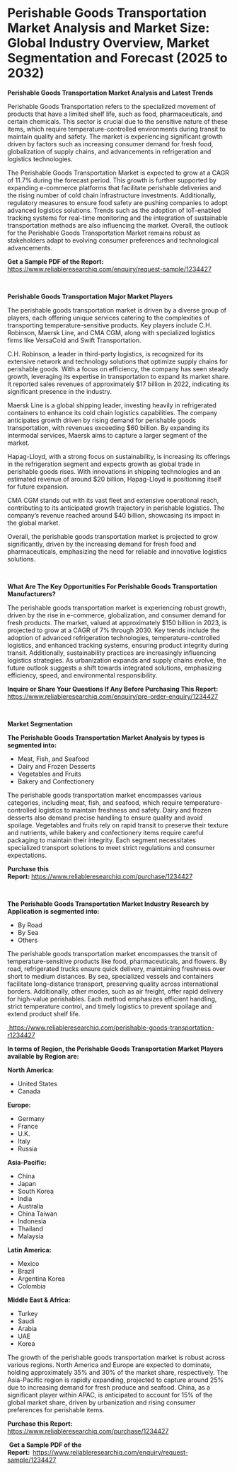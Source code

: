 <p><h1>Perishable Goods Transportation Market Analysis and Market Size: Global Industry Overview, Market Segmentation and Forecast (2025 to 2032)</h1></p><p><strong>Perishable Goods Transportation Market Analysis and Latest Trends</strong></p>
<p><p>Perishable Goods Transportation refers to the specialized movement of products that have a limited shelf life, such as food, pharmaceuticals, and certain chemicals. This sector is crucial due to the sensitive nature of these items, which require temperature-controlled environments during transit to maintain quality and safety. The market is experiencing significant growth driven by factors such as increasing consumer demand for fresh food, globalization of supply chains, and advancements in refrigeration and logistics technologies.</p><p>The Perishable Goods Transportation Market is expected to grow at a CAGR of 11.7% during the forecast period. This growth is further supported by expanding e-commerce platforms that facilitate perishable deliveries and the rising number of cold chain infrastructure investments. Additionally, regulatory measures to ensure food safety are pushing companies to adopt advanced logistics solutions. Trends such as the adoption of IoT-enabled tracking systems for real-time monitoring and the integration of sustainable transportation methods are also influencing the market. Overall, the outlook for the Perishable Goods Transportation Market remains robust as stakeholders adapt to evolving consumer preferences and technological advancements.</p></p>
<p><strong>Get a Sample PDF of the Report:&nbsp;</strong> <a href="https://www.reliableresearchiq.com/enquiry/request-sample/1234427?utm_campaign=3367&utm_medium=2&utm_source=Github&utm_content=ia&utm_term=18042025&utm_id=perishable-goods-transportation">https://www.reliableresearchiq.com/enquiry/request-sample/1234427</a></p>
<p>&nbsp;</p>
<p><strong>Perishable Goods Transportation Major Market Players</strong></p>
<p><p>The perishable goods transportation market is driven by a diverse group of players, each offering unique services catering to the complexities of transporting temperature-sensitive products. Key players include C.H. Robinson, Maersk Line, and CMA CGM, along with specialized logistics firms like VersaCold and Swift Transportation.</p><p>C.H. Robinson, a leader in third-party logistics, is recognized for its extensive network and technology solutions that optimize supply chains for perishable goods. With a focus on efficiency, the company has seen steady growth, leveraging its expertise in transportation to expand its market share. It reported sales revenues of approximately $17 billion in 2022, indicating its significant presence in the industry.</p><p>Maersk Line is a global shipping leader, investing heavily in refrigerated containers to enhance its cold chain logistics capabilities. The company anticipates growth driven by rising demand for perishable goods transportation, with revenues exceeding $60 billion. By expanding its intermodal services, Maersk aims to capture a larger segment of the market.</p><p>Hapag-Lloyd, with a strong focus on sustainability, is increasing its offerings in the refrigeration segment and expects growth as global trade in perishable goods rises. With innovations in shipping technologies and an estimated revenue of around $20 billion, Hapag-Lloyd is positioning itself for future expansion.</p><p>CMA CGM stands out with its vast fleet and extensive operational reach, contributing to its anticipated growth trajectory in perishable logistics. The company’s revenue reached around $40 billion, showcasing its impact in the global market.</p><p>Overall, the perishable goods transportation market is projected to grow significantly, driven by the increasing demand for fresh food and pharmaceuticals, emphasizing the need for reliable and innovative logistics solutions.</p></p>
<p>&nbsp;</p>
<p><strong>What Are The Key Opportunities For Perishable Goods Transportation Manufacturers?</strong></p>
<p><p>The perishable goods transportation market is experiencing robust growth, driven by the rise in e-commerce, globalization, and consumer demand for fresh products. The market, valued at approximately $150 billion in 2023, is projected to grow at a CAGR of 7% through 2030. Key trends include the adoption of advanced refrigeration technologies, temperature-controlled logistics, and enhanced tracking systems, ensuring product integrity during transit. Additionally, sustainability practices are increasingly influencing logistics strategies. As urbanization expands and supply chains evolve, the future outlook suggests a shift towards integrated solutions, emphasizing efficiency, speed, and environmental responsibility.</p></p>
<p><strong>Inquire or Share Your Questions If Any Before Purchasing This Report:</strong> <a href="https://www.reliableresearchiq.com/enquiry/pre-order-enquiry/1234427?utm_campaign=3367&utm_medium=2&utm_source=Github&utm_content=ia&utm_term=18042025&utm_id=perishable-goods-transportation">https://www.reliableresearchiq.com/enquiry/pre-order-enquiry/1234427</a></p>
<p>&nbsp;</p>
<p><strong>Market Segmentation</strong></p>
<p><strong>The Perishable Goods Transportation Market Analysis by types is segmented into:</strong></p>
<p><ul><li>Meat, Fish, and Seafood</li><li>Dairy and Frozen Desserts</li><li>Vegetables and Fruits</li><li>Bakery and Confectionery</li></ul></p>
<p><p>The perishable goods transportation market encompasses various categories, including meat, fish, and seafood, which require temperature-controlled logistics to maintain freshness and safety. Dairy and frozen desserts also demand precise handling to ensure quality and avoid spoilage. Vegetables and fruits rely on rapid transit to preserve their texture and nutrients, while bakery and confectionery items require careful packaging to maintain their integrity. Each segment necessitates specialized transport solutions to meet strict regulations and consumer expectations.</p></p>
<p><strong>Purchase this Report:&nbsp;</strong><a href="https://www.reliableresearchiq.com/purchase/1234427?utm_campaign=3367&utm_medium=2&utm_source=Github&utm_content=ia&utm_term=18042025&utm_id=perishable-goods-transportation">https://www.reliableresearchiq.com/purchase/1234427</a></p>
<p>&nbsp;</p>
<p><strong>The Perishable Goods Transportation Market Industry Research by Application is segmented into:</strong></p>
<p><ul><li>By Road</li><li>By Sea</li><li>Others</li></ul></p>
<p><p>The perishable goods transportation market encompasses the transit of temperature-sensitive products like food, pharmaceuticals, and flowers. By road, refrigerated trucks ensure quick delivery, maintaining freshness over short to medium distances. By sea, specialized vessels and containers facilitate long-distance transport, preserving quality across international borders. Additionally, other modes, such as air freight, offer rapid delivery for high-value perishables. Each method emphasizes efficient handling, strict temperature control, and timely logistics to prevent spoilage and extend product shelf life.</p></p>
<p><a href="https://www.reliableresearchiq.com/perishable-goods-transportation-r1234427?utm_campaign=3367&utm_medium=2&utm_source=Github&utm_content=ia&utm_term=18042025&utm_id=perishable-goods-transportation">&nbsp;https://www.reliableresearchiq.com/perishable-goods-transportation-r1234427</a></p>
<p><strong>In terms of Region, the Perishable Goods Transportation Market Players available by Region are:</strong></p>
<p>
    <p> <strong> North America: </strong>
        <ul>
            <li>United States</li>
            <li>Canada</li>
        </ul>
        </p> 
    <p> <strong> Europe: </strong>
        <ul>
            <li>Germany</li>
            <li>France</li>
            <li>U.K.</li>
            <li>Italy</li>
            <li>Russia</li>
        </ul>
        </p> 
    <p> <strong> Asia-Pacific: </strong>
        <ul>
            <li>China</li>
            <li>Japan</li>
            <li>South Korea</li>
            <li>India</li>
            <li>Australia</li>
            <li>China Taiwan</li>
            <li>Indonesia</li>
            <li>Thailand</li>
            <li>Malaysia</li>
        </ul>
        </p> 
    <p> <strong> Latin America: </strong>
        <ul>
            <li>Mexico</li>
            <li>Brazil</li>
            <li>Argentina Korea</li>
            <li>Colombia</li>
        </ul>
        </p> 
    <p> <strong> Middle East & Africa: </strong>
        <ul>
            <li>Turkey</li>
            <li>Saudi</li>
            <li>Arabia</li>
            <li>UAE</li>
            <li>Korea</li>
        </ul>
    </p>
    </p>
<p><p>The growth of the perishable goods transportation market is robust across various regions. North America and Europe are expected to dominate, holding approximately 35% and 30% of the market share, respectively. The Asia-Pacific region is rapidly expanding, projected to capture around 25% due to increasing demand for fresh produce and seafood. China, as a significant player within APAC, is anticipated to account for 15% of the global market share, driven by urbanization and rising consumer preferences for perishable items.</p></p>
<p><strong>Purchase this Report: </strong><a href="https://www.reliableresearchiq.com/purchase/1234427?utm_campaign=3367&utm_medium=2&utm_source=Github&utm_content=ia&utm_term=18042025&utm_id=perishable-goods-transportation">https://www.reliableresearchiq.com/purchase/1234427</a></p>
<p>&nbsp;<strong>Get a Sample PDF of the Report:&nbsp;&nbsp;</strong><a href="https://www.reliableresearchiq.com/enquiry/request-sample/1234427?utm_campaign=3367&utm_medium=2&utm_source=Github&utm_content=ia&utm_term=18042025&utm_id=perishable-goods-transportation">https://www.reliableresearchiq.com/enquiry/request-sample/1234427</a></p>
<p><strong></strong></p>
<p><p></p><p></p><p></p></p>